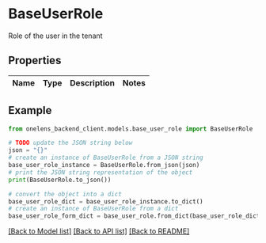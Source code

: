 # BaseUserRole

Role of the user in the tenant

## Properties

Name | Type | Description | Notes
------------ | ------------- | ------------- | -------------

## Example

```python
from onelens_backend_client.models.base_user_role import BaseUserRole

# TODO update the JSON string below
json = "{}"
# create an instance of BaseUserRole from a JSON string
base_user_role_instance = BaseUserRole.from_json(json)
# print the JSON string representation of the object
print(BaseUserRole.to_json())

# convert the object into a dict
base_user_role_dict = base_user_role_instance.to_dict()
# create an instance of BaseUserRole from a dict
base_user_role_form_dict = base_user_role.from_dict(base_user_role_dict)
```
[[Back to Model list]](../README.md#documentation-for-models) [[Back to API list]](../README.md#documentation-for-api-endpoints) [[Back to README]](../README.md)


